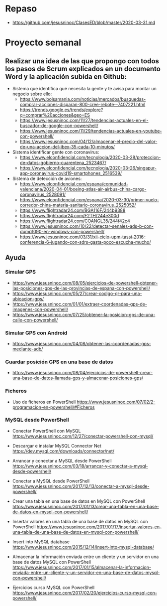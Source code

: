 # Repaso
* https://github.com/jesusninoc/ClasesED/blob/master/2020-03-31.md

# Proyecto semanal

## Realizar una idea de las que propongo con todos los pasos de Scrum explicados en un documento Word y la aplicación subida en Github:

- Sistema que identifica qué necesita la gente y te avisa para montar un negocio sobre ello:
  - https://www.bolsamania.com/noticias/mercados/busquedas-comprar-acciones-disparan-800-cree-rebote--7407221.html
  - https://trends.google.es/trends/explore?q=comprar%20acciones&geo=ES
  - https://www.jesusninoc.com/11/27/tendencias-actuales-en-el-buscador-de-google-con-powershell/
  - https://www.jesusninoc.com/11/29/tendencias-actuales-en-youtube-con-powershell/
  - https://www.jesusninoc.com/04/12/almacenar-el-precio-del-valor-de-una-accion-del-ibex-35-cada-10-minutos/
- Sistema identificar gente con coronavirus:
  - https://www.elconfidencial.com/tecnologia/2020-03-28/proteccion-de-datos-gobierno-cuarentena_2523467/
  - https://www.elconfidencial.com/tecnologia/2020-03-26/singapur-app-coronavirus-covid19-smartphones_2516539/
- Sistema de detección de aviones:
  - https://www.elconfidencial.com/espana/comunidad-valenciana/2020-04-01/boeing-atlas-air-airbus-china-cargo-coronavirus_2528091/
  - https://www.elconfidencial.com/espana/2020-03-30/primer-vuelo-corredor-china-materia-sanitario-coronavirus_2525052/
  - https://www.flightradar24.com/BGA116F/244b9388
  - https://www.flightradar24.com/F2TH/244e300d
  - https://www.flightradar24.com/COANGL35/244f42c4
  - https://www.jesusninoc.com/10/22/detectar-senales-ads-b-con-dump1090-en-windows-con-powershell/
  - https://www.jesusninoc.com/03/31/xii-ciclo-upm-tassi-2016-conferencia-6-jugando-con-sdrs-gasta-poco-escucha-mucho/

## Ayuda

### Simular GPS
* https://www.jesusninoc.com/08/05/ejercicios-de-powershell-obtener-las-posiciones-gps-de-las-provincias-de-espana-con-powershell/
* https://www.jesusninoc.com/05/27/crear-codigo-qr-para-una-ubicacion-gps/
* https://www.jesusninoc.com/01/01/extraer-coordenadas-gps-de-imagenes-con-powershell/
* https://www.jesusninoc.com/07/25/obtener-la-posicion-gps-de-una-calle-con-powershell/

### Simular GPS con Android
* https://www.jesusninoc.com/04/08/obtener-las-coordenadas-gps-mediante-adb/

### Guardar posición GPS en una base de datos
* https://www.jesusninoc.com/08/04/ejercicios-de-powershell-crear-una-base-de-datos-llamada-gps-y-almacenar-posiciones-gps/

### Ficheros
- Uso de ficheros en PowerShell https://www.jesusninoc.com/07/02/2-programacion-en-powershell/#Ficheros

### MySQL desde PowerShell

- Conectar PowerShell con MySQL https://www.jesusninoc.com/12/27/conectar-powershell-con-mysql/

- Descargar e instalar MySQL Connector Net https://dev.mysql.com/downloads/connector/net/

- Arrancar y conectar a MySQL desde PowerShell https://www.jesusninoc.com/03/18/arrancar-y-conectar-a-mysql-desde-powershell/

- Conectar a MySQL desde PowerShell https://www.jesusninoc.com/2017/12/13/conectar-a-mysql-desde-powershell/

- Crear una tabla en una base de datos en MySQL con PowerShell https://www.jesusninoc.com/2017/01/13/crear-una-tabla-en-una-base-de-datos-en-mysql-con-powershell/

- Insertar valores en una tabla de una base de datos en MySQL con PowerShell https://www.jesusninoc.com/2017/01/17/insertar-valores-en-una-tabla-de-una-base-de-datos-en-mysql-con-powershell/

- Insert into MySQL database https://www.jesusninoc.com/2015/12/14/insert-into-mysql-database/

- Almacenar la información enviada entre un cliente y un servidor en una base de datos MySQL con PowerShell https://www.jesusninoc.com/2017/01/15/almacenar-la-informacion-enviada-entre-un-cliente-y-un-servidor-en-una-base-de-datos-mysql-con-powershell/

- Ejercicios curso MySQL con PowerShell https://www.jesusninoc.com/2017/02/20/ejercicios-curso-mysql-con-powershell/
